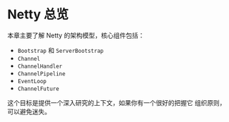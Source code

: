Netty 总览
=======

本章主要了解 Netty 的架构模型，核心组件包括：

* `Bootstrap` 和 `ServerBootstrap`
* `Channel`
* `ChannelHandler`
* `ChannelPipeline`
* `EventLoop`
* `ChannelFuture`

这个目标是提供一个深入研究的上下文，如果你有一个很好的把握它
组织原则，可以避免迷失。